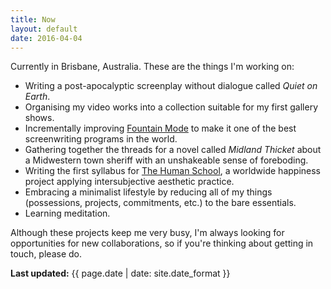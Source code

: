 ```yaml
---
title: Now
layout: default
date: 2016-04-04
---
```

Currently in Brisbane, Australia. These are the things I'm working on:

- Writing a post-apocalyptic screenplay without dialogue called _Quiet on Earth_.
- Organising my video works into a collection suitable for my first gallery shows.
- Incrementally improving [Fountain Mode](/fountain-mode/) to make it one of the
  best screenwriting programs in the world.
- Gathering together the threads for a novel called _Midland Thicket_ about a
  Midwestern town sheriff with an unshakeable sense of foreboding.
- Writing the first syllabus for [The Human School](http://human.school), a
  worldwide happiness project applying intersubjective aesthetic practice.
- Embracing a minimalist lifestyle by reducing all of my things (possessions,
  projects, commitments, etc.) to the bare essentials.
- Learning meditation.

Although these projects keep me very busy, I'm always looking for opportunities
for new collaborations, so if you're thinking about getting in touch, please do.

**Last updated:** {{ page.date | date: site.date_format }}
